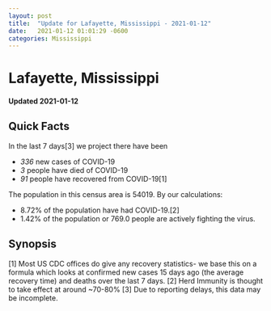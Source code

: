 ```yaml
---
layout: post
title:  "Update for Lafayette, Mississippi - 2021-01-12"
date:   2021-01-12 01:01:29 -0600
categories: Mississippi
---
```


# Lafayette, Mississippi
#### Updated 2021-01-12

## Quick Facts

In the last 7 days[3] we project there have been
- *336* new cases of COVID-19
- *3* people have died of COVID-19
- *91* people have recovered from COVID-19[1]

The population in this census area is 54019. By our calculations:
- 8.72% of the population have had COVID-19.[2]
- 1.42% of the population or 769.0 people are actively fighting the virus.

## Synopsis




[1] Most US CDC offices do give any recovery statistics- we base this on a formula which looks at confirmed new cases
15 days ago (the average recovery time) and deaths over the last 7 days.
[2] Herd Immunity is thought to take effect at around ~70-80%
[3] Due to reporting delays, this data may be incomplete. 
    